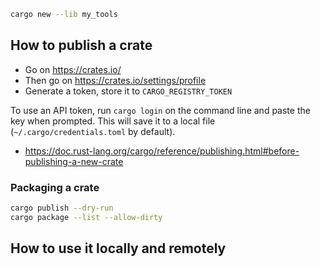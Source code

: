 

```bash
cargo new --lib my_tools
```


## How to publish a crate

- Go on https://crates.io/
- Then go on https://crates.io/settings/profile
- Generate a token, store it to `CARGO_REGISTRY_TOKEN`

To use an API token, run `cargo login` on the command line and paste the key when prompted. This will save it to a local file (`~/.cargo/credentials.toml` by default).

- https://doc.rust-lang.org/cargo/reference/publishing.html#before-publishing-a-new-crate

### Packaging a crate

```bash
cargo publish --dry-run
cargo package --list --allow-dirty

```

## How to use it locally and remotely


